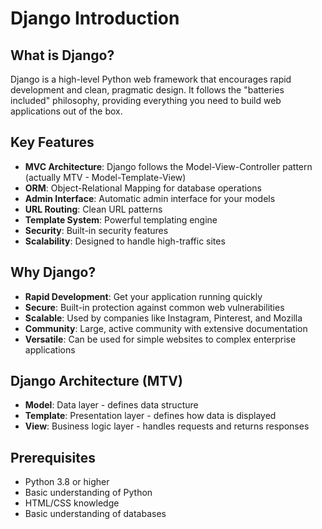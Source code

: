 # Django Introduction

## What is Django?

Django is a high-level Python web framework that encourages rapid development and clean, pragmatic design. It follows the "batteries included" philosophy, providing everything you need to build web applications out of the box.

## Key Features

- **MVC Architecture**: Django follows the Model-View-Controller pattern (actually MTV - Model-Template-View)
- **ORM**: Object-Relational Mapping for database operations
- **Admin Interface**: Automatic admin interface for your models
- **URL Routing**: Clean URL patterns
- **Template System**: Powerful templating engine
- **Security**: Built-in security features
- **Scalability**: Designed to handle high-traffic sites

## Why Django?

- **Rapid Development**: Get your application running quickly
- **Secure**: Built-in protection against common web vulnerabilities
- **Scalable**: Used by companies like Instagram, Pinterest, and Mozilla
- **Community**: Large, active community with extensive documentation
- **Versatile**: Can be used for simple websites to complex enterprise applications

## Django Architecture (MTV)

- **Model**: Data layer - defines data structure
- **Template**: Presentation layer - defines how data is displayed
- **View**: Business logic layer - handles requests and returns responses

## Prerequisites

- Python 3.8 or higher
- Basic understanding of Python
- HTML/CSS knowledge
- Basic understanding of databases
